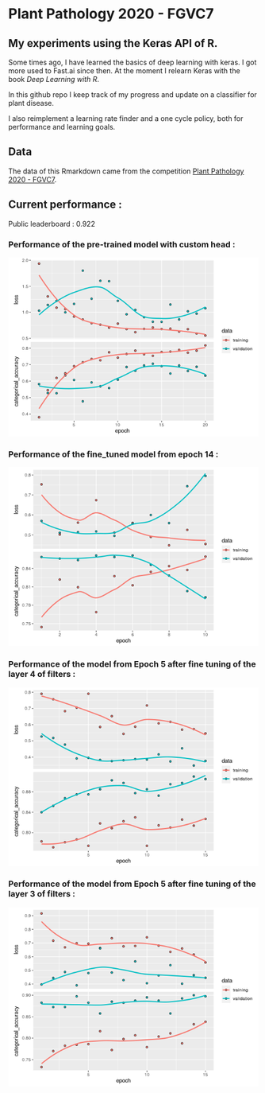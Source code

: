 # Plant Pathology 2020 - FGVC7

## My experiments using the Keras API of R. 

Some times ago, I have learned the basics of deep learning with keras. I got more used to Fast.ai since then.
At the moment I relearn Keras with the book *Deep Learning with R*. 

In this github repo I keep track of my progress and update on a classifier for plant disease.

I also reimplement a learning rate finder and a one cycle policy, both for performance and learning goals.

## Data

The data of this Rmarkdown came from the competition [Plant Pathology 2020 - FGVC7](https://www.kaggle.com/c/plant-pathology-2020-fgvc7). 

## Current performance :

Public leaderboard : 0.922

### Performance of the pre-trained model with custom head : 

![Train and Val loss and accuracy](https://github.com/Cdk29/Plant-Pathology/blob/master/resnet50-lr-finder-and-cyclic-lr-with-r_files/figure-gfm/plot_perforance-1.png)


### Performance of the fine_tuned model from epoch 14 : 

![Train and Val loss and accuracy](https://github.com/Cdk29/Plant-Pathology/blob/master/Fine-tuning_files/figure-gfm/history_model_epoch_8-1.png)

### Performance of the model from Epoch 5 after fine tuning of the layer 4 of filters :

![Train and Val loss and accuracy](https://github.com/Cdk29/Plant-Pathology/blob/master/Fine-tune-layer-4_files/figure-gfm/history_model_fine_tuned_res4a-1.png)

### Performance of the model from Epoch 5 after fine tuning of the layer 3 of filters :

![Train and Val loss and accuracy](https://github.com/Cdk29/Plant-Pathology/blob/master/Fine-tune-layer-4_files/figure-gfm/history_model_fine_tuned_res3a-1.png)


